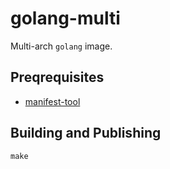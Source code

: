 # golang-multi

Multi-arch `golang` image.

## Preqrequisites

*   [manifest-tool](https://github.com/estesp/manifest-tool)

## Building and Publishing

```
make
```
